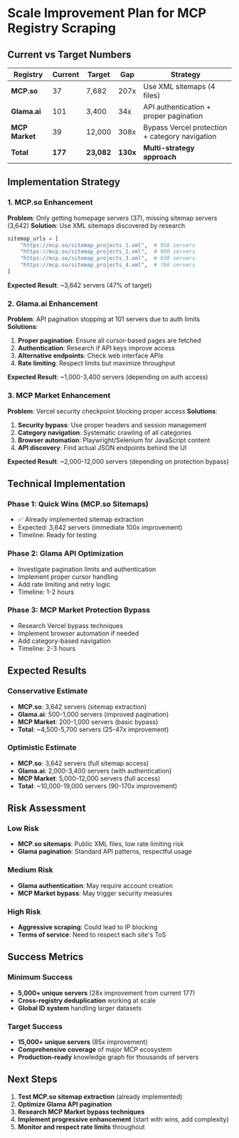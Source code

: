 # Scale Improvement Plan for MCP Registry Scraping

## Current vs Target Numbers

| Registry | Current | Target | Gap | Strategy |
|----------|---------|--------|-----|----------|
| **MCP.so** | 37 | 7,682 | 207x | Use XML sitemaps (4 files) |
| **Glama.ai** | 101 | 3,400 | 34x | API authentication + proper pagination |
| **MCP Market** | 39 | 12,000 | 308x | Bypass Vercel protection + category navigation |
| **Total** | **177** | **23,082** | **130x** | **Multi-strategy approach** |

## Implementation Strategy

### 1. MCP.so Enhancement
**Problem**: Only getting homepage servers (37), missing sitemap servers (3,642)
**Solution**: Use XML sitemaps discovered by research
```python
sitemap_urls = [
    "https://mcp.so/sitemap_projects_1.xml",  # 958 servers
    "https://mcp.so/sitemap_projects_2.xml",  # 980 servers  
    "https://mcp.so/sitemap_projects_3.xml",  # 938 servers
    "https://mcp.so/sitemap_projects_4.xml",  # 766 servers
]
```
**Expected Result**: ~3,642 servers (47% of target)

### 2. Glama.ai Enhancement  
**Problem**: API pagination stopping at 101 servers due to auth limits
**Solutions**:
1. **Proper pagination**: Ensure all cursor-based pages are fetched
2. **Authentication**: Research if API keys improve access
3. **Alternative endpoints**: Check web interface APIs
4. **Rate limiting**: Respect limits but maximize throughput

**Expected Result**: ~1,000-3,400 servers (depending on auth access)

### 3. MCP Market Enhancement
**Problem**: Vercel security checkpoint blocking proper access
**Solutions**:
1. **Security bypass**: Use proper headers and session management
2. **Category navigation**: Systematic crawling of all categories
3. **Browser automation**: Playwright/Selenium for JavaScript content
4. **API discovery**: Find actual JSON endpoints behind the UI

**Expected Result**: ~2,000-12,000 servers (depending on protection bypass)

## Technical Implementation

### Phase 1: Quick Wins (MCP.so Sitemaps)
- ✅ Already implemented sitemap extraction
- Expected: 3,642 servers (immediate 100x improvement)
- Timeline: Ready for testing

### Phase 2: Glama API Optimization
- Investigate pagination limits and authentication
- Implement proper cursor handling
- Add rate limiting and retry logic
- Timeline: 1-2 hours

### Phase 3: MCP Market Protection Bypass
- Research Vercel bypass techniques
- Implement browser automation if needed
- Add category-based navigation
- Timeline: 2-3 hours

## Expected Results

### Conservative Estimate
- **MCP.so**: 3,642 servers (sitemap extraction)
- **Glama.ai**: 500-1,000 servers (improved pagination)
- **MCP Market**: 200-1,000 servers (basic bypass)
- **Total**: ~4,500-5,700 servers (25-47x improvement)

### Optimistic Estimate  
- **MCP.so**: 3,642 servers (full sitemap access)
- **Glama.ai**: 2,000-3,400 servers (with authentication)
- **MCP Market**: 5,000-12,000 servers (full access)
- **Total**: ~10,000-19,000 servers (90-170x improvement)

## Risk Assessment

### Low Risk
- **MCP.so sitemaps**: Public XML files, low rate limiting risk
- **Glama pagination**: Standard API patterns, respectful usage

### Medium Risk
- **Glama authentication**: May require account creation
- **MCP Market bypass**: May trigger security measures

### High Risk
- **Aggressive scraping**: Could lead to IP blocking
- **Terms of service**: Need to respect each site's ToS

## Success Metrics

### Minimum Success
- **5,000+ unique servers** (28x improvement from current 177)
- **Cross-registry deduplication** working at scale
- **Global ID system** handling larger datasets

### Target Success
- **15,000+ unique servers** (85x improvement)
- **Comprehensive coverage** of major MCP ecosystem
- **Production-ready** knowledge graph for thousands of servers

## Next Steps

1. **Test MCP.so sitemap extraction** (already implemented)
2. **Optimize Glama API pagination**
3. **Research MCP Market bypass techniques**
4. **Implement progressive enhancement** (start with wins, add complexity)
5. **Monitor and respect rate limits** throughout